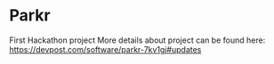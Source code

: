 # Parkr
First Hackathon project
More details about project can be found here:
https://devpost.com/software/parkr-7kv1gj#updates
